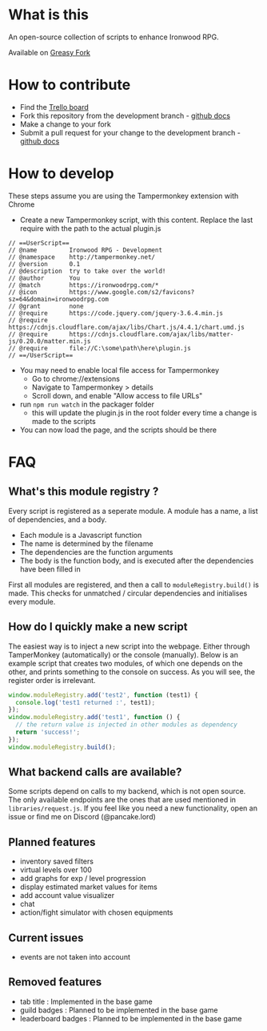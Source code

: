 # What is this

An open-source collection of scripts to enhance Ironwood RPG.

Available on [Greasy Fork](https://greasyfork.org/en/scripts/475356-ironwood-rpg-pancake-scripts)

# How to contribute

* Find the [Trello board](https://trello.com/b/crQ5ibHp/ironwood-scripts)
* Fork this repository from the development branch - [github docs](https://docs.github.com/en/get-started/quickstart/fork-a-repo)
* Make a change to your fork
* Submit a pull request for your change to the development branch - [github docs](https://docs.github.com/en/pull-requests/collaborating-with-pull-requests/proposing-changes-to-your-work-with-pull-requests/creating-a-pull-request-from-a-fork)

# How to develop

These steps assume you are using the Tampermonkey extension with Chrome

* Create a new Tampermonkey script, with this content.
Replace the last require with the path to the actual plugin.js
```
// ==UserScript==
// @name         Ironwood RPG - Development
// @namespace    http://tampermonkey.net/
// @version      0.1
// @description  try to take over the world!
// @author       You
// @match        https://ironwoodrpg.com/*
// @icon         https://www.google.com/s2/favicons?sz=64&domain=ironwoodrpg.com
// @grant        none
// @require      https://code.jquery.com/jquery-3.6.4.min.js
// @require      https://cdnjs.cloudflare.com/ajax/libs/Chart.js/4.4.1/chart.umd.js
// @require      https://cdnjs.cloudflare.com/ajax/libs/matter-js/0.20.0/matter.min.js
// @require      file://C:\some\path\here\plugin.js
// ==/UserScript==
```
* You may need to enable local file access for Tampermonkey
  * Go to chrome://extensions
  * Navigate to Tampermonkey > details
  * Scroll down, and enable "Allow access to file URLs"
* run `npm run watch` in the packager folder
  * this will update the plugin.js in the root folder every time a change is made to the scripts
* You can now load the page, and the scripts should be there

# FAQ

## What's this module registry ?

Every script is registered as a seperate module. A module has a name, a list of dependencies, and a body.

* Each module is a Javascript function
* The name is determined by the filename
* The dependencies are the function arguments
* The body is the function body, and is executed after the dependencies have been filled in

First all modules are registered, and then a call to `moduleRegistry.build()` is made. This checks for unmatched / circular dependencies and initialises every module.

## How do I quickly make a new script

The easiest way is to inject a new script into the webpage. Either through TamperMonkey (automatically) or the console (manually).
Below is an example script that creates two modules, of which one depends on the other, and prints something to the console on success.
As you will see, the register order is irrelevant.

```js
window.moduleRegistry.add('test2', function (test1) {
  console.log('test1 returned :', test1);
});
window.moduleRegistry.add('test1', function () {
  // the return value is injected in other modules as dependency
  return 'success!';
});
window.moduleRegistry.build();
```

## What backend calls are available?

Some scripts depend on calls to my backend, which is not open source.
The only available endpoints are the ones that are used mentioned in `libraries/request.js`.
If you feel like you need a new functionality, open an issue or find me on Discord (@pancake.lord)

## Planned features

* inventory saved filters
* virtual levels over 100
* add graphs for exp / level progression
* display estimated market values for items
* add account value visualizer
* chat
* action/fight simulator with chosen equipments

## Current issues

* events are not taken into account

## Removed features

* tab title : Implemented in the base game
* guild badges : Planned to be implemented in the base game
* leaderboard badges : Planned to be implemented in the base game
